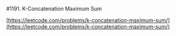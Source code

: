 #1191. K-Concatenation Maximum Sum

[https://leetcode.com/problems/k-concatenation-maximum-sum/](https://leetcode.com/problems/k-concatenation-maximum-sum/)
